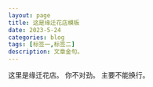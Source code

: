 ```yaml
---
layout: page
title: 这是缘迁花店模板
date: 2023-5-24
categories: blog
tags: [标签一,标签二]
description: 文章金句。
---
```


这里是缘迁花店。
你不对劲。
主要不能换行。












